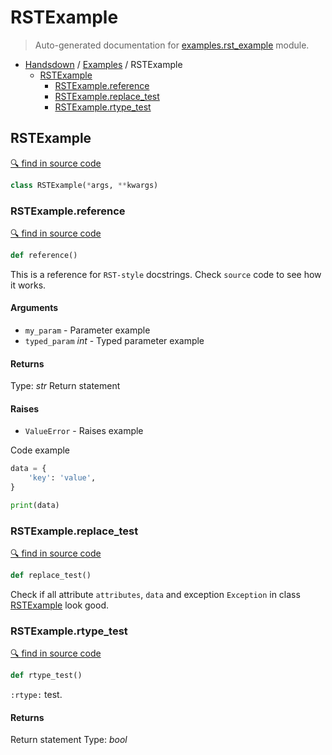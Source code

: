# RSTExample

> Auto-generated documentation for [examples.rst_example](../examples/rst_example.py) module.

- [Handsdown](./README.md#handsdown) / [Examples](./examples_index.md#examples) / RSTExample
  - [RSTExample](#rstexample)
    - [RSTExample.reference](#rstexamplereference)
    - [RSTExample.replace\_test](#rstexamplereplace_test)
    - [RSTExample.rtype\_test](#rstexamplertype_test)

## RSTExample

[🔍 find in source code](../examples/rst_example.py#L1)

```python
class RSTExample(*args, **kwargs)
```

### RSTExample.reference

[🔍 find in source code](../examples/rst_example.py#L2)

```python
def reference()
```

This is a reference for ``RST-style`` docstrings. Check `source` code
to see how it works.

#### Arguments

- `my_param` - Parameter example
- `typed_param` *int* - Typed parameter example

#### Returns

Type: *str*
Return statement

#### Raises

- `ValueError` -  Raises example

Code example

```python
data = {
    'key': 'value',
}

print(data)
```

### RSTExample.replace\_test

[🔍 find in source code](../examples/rst_example.py#L31)

```python
def replace_test()
```

Check if all attribute `attributes`, ``data`` and exception `Exception` in
class [RSTExample](#rstexample) look good.

### RSTExample.rtype\_test

[🔍 find in source code](../examples/rst_example.py#L22)

```python
def rtype_test()
```

`:rtype:` test.

#### Returns

Return statement
Type: *bool*
